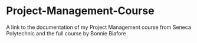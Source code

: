 # Project-Management-Course
A link to the documentation of my Project Management course from Seneca Polytechnic and the full course by Bonnie Biafore
